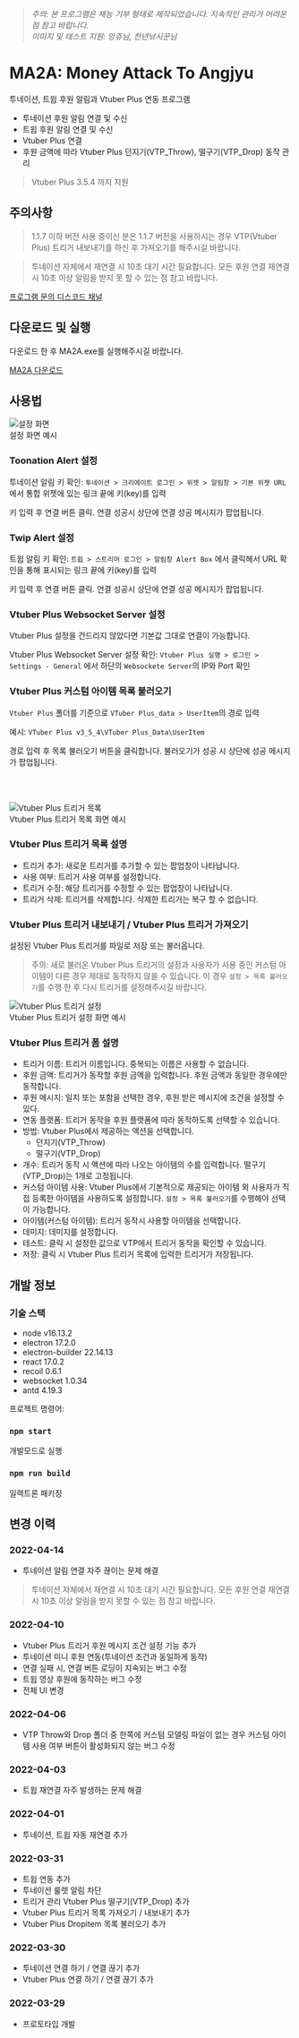 > *주의: 본 프로그램은 재능 기부 형태로 제작되었습니다. 지속적인 관리가 어려운 점 참고 바랍니다.*         
> *이미지 및 테스트 지원: 앙쥬님, 천년낚시꾼님*

# MA2A: Money Attack To Angjyu 

투네이션, 트윕 후원 알림과 Vtuber Plus 연동 프로그램        

- 투네이션 후원 알림 연결 및 수신
- 트윕 후원 알림 연결 및 수신
- Vtuber Plus 연결
- 후원 금액에 따라 Vtuber Plus 던지기(VTP_Throw), 떨구기(VTP_Drop) 동작 관리

> Vtuber Plus 3.5.4 까지 지원

## 주의사항

> 1.1.7 이하 버전 사용 중이신 분은 1.1.7 버전을 사용하시는 경우 VTP(Vtuber Plus) 트리거 내보내기를 하신 후 가져오기를 해주시길 바랍니다.

> 투네이션 자체에서 재연결 시 10초 대기 시간 필요합니다. 모든 후원 연결 재연결 시 10초 이상 알림을 받지 못 할 수 있는 점 참고 바랍니다.

[프로그램 문의 디스코드 채널](https://discord.gg/9TTw7nnhYp)

## 다운로드 및 실행

다운로드 한 후 MA2A.exe를 실행해주시길 바랍니다.

[MA2A 다운로드](https://github.com/baemi/MA2A/releases)

## 사용법

![설정 화면](./img/001.png)     
설정 화면 예시

### Toonation Alert 설정

투네이션 알림 키 확인: `투네이션 > 크리에이트 로그인 > 위젯 > 알림창 > 기본 위젯 URL` 에서 통합 위젯에 있는 링크 끝에 키(key)를 입력

키 입력 후 연결 버튼 클릭. 연결 성공시 상단에 연결 성공 메시지가 팝업됩니다.

### Twip Alert 설정

트윕 알림 키 확인: `트윕 > 스트리머 로그인 > 알림창 Alert Box` 에서 클릭해서 URL 확인을 통해 표시되는 링크 끝에 키(key)를 입력

키 입력 후 연결 버튼 클릭. 연결 성공시 상단에 연결 성공 메시지가 팝업됩니다.

### Vtuber Plus Websocket Server 설정

Vtuber Plus 설정을 건드리지 않았다면 기본값 그대로 연결이 가능합니다.

Vtuber Plus Websocket Server 설정 확인: `Vtuber Plus 실행 > 로그인 > Settings - General` 에서 하단의 `Websockete Server`의 IP와 Port 확인

### Vtuber Plus 커스텀 아이템 목록 불러오기

`Vtuber Plus` 폴더를 기준으로 `VTuber Plus_data > UserItem`의 경로 입력

예시: `VTuber Plus v3_5_4\VTuber Plus_Data\UserItem`

경로 입력 후 목록 불러오기 버튼을 클릭합니다. 불러오기가 성공 시 상단에 성공 메시지가 팝업됩니다.

<br />
<br />

![Vtuber Plus 트리거 목록](./img/002.png)       
Vtuber Plus 트리거 목록 화면 예시

### Vtuber Plus 트리거 목록 설명

- 트리거 추가: 새로운 트리거를 추가할 수 있는 팝업창이 나타납니다.
- 사용 여부: 트리거 사용 여부를 설정합니다.
- 트리거 수정: 해당 트리거를 수정할 수 있는 팝업창이 나타납니다.
- 트리거 삭제: 트리거를 삭제합니다. 삭제한 트리거는 복구 할 수 없습니다.

### Vtuber Plus 트리거 내보내기 / Vtuber Plus 트리거 가져오기

설정된 Vtuber Plus 트리거를 파일로 저장 또는 불러옵니다.

> 주의: 새로 불러온 Vtuber Plus 트리거의 설정과 사용자가 사용 중인 커스텀 아이템이 다른 경우 제대로 동작하지 않을 수 있습니다. 이 경우 `설정 > 목록 불러오기`를 수행 한 후 다시 트리거를 설정해주시길 바랍니다.


![Vtuber Plus 트리거 설정](./img/003.png)       
Vtuber Plus 트리거 설정 화면 예시

### Vtuber Plus 트리거 폼 설명
- 트리거 이름: 트리거 이름입니다. 중복되는 이름은 사용할 수 없습니다.
- 후원 금액: 트리거가 동작할 후원 금액을 입력합니다. 후원 금액과 동일한 경우에만 동작합니다.
- 후원 메시지: 일치 또는 포함을 선택한 경우, 후원 받은 메시지에 조건을 설정할 수 있다.
- 연동 플랫폼: 트리거 동작을 후원 플랫폼에 따라 동작하도록 선택할 수 있습니다.
- 방법: Vtuber Plus에서 제공하는 액션을 선택합니다.
    - 던지기(VTP_Throw)
    - 떨구기(VTP_Drop)
- 개수: 트리거 동작 시 액션에 따라 나오는 아이템의 수를 입력합니다. 떨구기(VTP_Drop)는 1개로 고정됩니다.
- 커스텀 아이템 사용: Vtuber Plus에서 기본적으로 제공되는 아이템 외 사용자가 직접 등록한 아이템을 사용하도록 설정합니다. `설정 > 목록 불러오기`를 수행해야 선택이 가능합니다.
- 아이템(커스텀 아이템): 트리거 동작시 사용할 아이템을 선택합니다.
- 데미지: 데미지를 설정합니다.
- 테스트: 클릭 시 설정한 값으로 VTP에서 트리거 동작을 확인할 수 있습니다.
- 저장: 클릭 시 Vtuber Plus 트리거 목록에 입력한 트리거가 저장됩니다.


## 개발 정보

### 기술 스택

- node v16.13.2
- electron 17.2.0
- electron-builder 22.14.13
- react 17.0.2
- recoil 0.6.1
- websocket 1.0.34
- antd 4.19.3

프로젝트 명령어:

### `npm start`

개발모드로 실행

### `npm run build`

일렉트론 패키징


## 변경 이력

### 2022-04-14

- 투네이션 알림 연결 자주 끊이는 문제 해결
> 투네이션 자체에서 재연결 시 10초 대기 시간 필요합니다. 모든 후원 연결 재연결 시 10초 이상 알림을 받지 못할 수 있는 점 참고 바랍니다.

### 2022-04-10

- Vtuber Plus 트리거 후원 메시지 조건 설정 기능 추가
- 투네이션 미니 후원 연동(투네이션 조건과 동일하게 동작)
- 연결 실패 시, 연결 버튼 로딩이 지속되는 버그 수정
- 트윕 영상 후원에 동작하는 버그 수정
- 전체 UI 변경


### 2022-04-06

- VTP Throw와 Drop 폴더 중 한쪽에 커스텀 모델링 파일이 없는 경우 커스텀 아이템 사용 여부 버튼이 활성화되지 않는 버그 수정


### 2022-04-03

- 트윕 재연결 자주 발생하는 문제 해결


### 2022-04-01

- 투네이션, 트윕 자동 재연결 추가


### 2022-03-31

- 트윕 연동 추가
- 투네이션 룰렛 알림 차단
- 트리거 관리 Vtuber Plus 떨구기(VTP_Drop) 추가
- Vtuber Plus 트리거 목록 가져오기 / 내보내기 추가
- Vtuber Plus Dropitem 목록 불러오기 추가


### 2022-03-30

- 투네이션 연결 하기 / 연결 끊기 추가
- Vtuber Plus 연결 하기 / 연결 끊기 추가


### 2022-03-29

- 프로토타입 개발